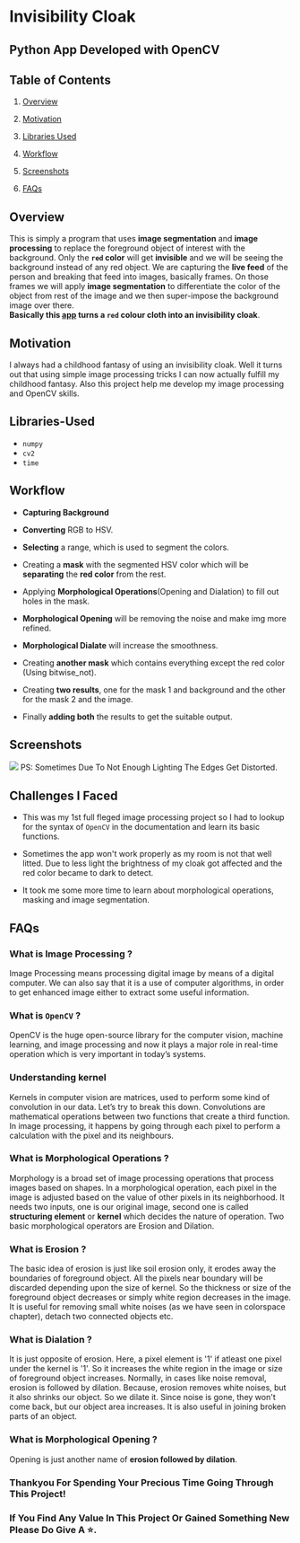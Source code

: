 # Invisibility Cloak
## Python App Developed with OpenCV 

## Table of Contents

1.  [Overview](https://github.com/Kens3i/Data-Science-And-ML-Projects/tree/main/Invisibility%20Cloak%20With%20OpenCV#Overview)
    
2.  [Motivation](https://github.com/Kens3i/Data-Science-And-ML-Projects/tree/main/Invisibility%20Cloak%20With%20OpenCV#Motivation)
    
3.  [Libraries Used](https://github.com/Kens3i/Data-Science-And-ML-Projects/tree/main/Invisibility%20Cloak%20With%20OpenCV#Libraries-Used)
    
4.  [Workflow](https://github.com/Kens3i/Data-Science-And-ML-Projects/tree/main/Invisibility%20Cloak%20With%20OpenCV#Workflow)

5.  [Screenshots](https://github.com/Kens3i/Data-Science-And-ML-Projects/tree/main/Invisibility%20Cloak%20With%20OpenCV#Screenshots)

6. [FAQs](https://github.com/Kens3i/Data-Science-And-ML-Projects/tree/main/Invisibility%20Cloak%20With%20OpenCV#FAQs)


## Overview

This is simply a program that uses **image segmentation** and **image processing** to replace the foreground object of interest with the background. Only the **`red` color** will get **invisible** and we will be seeing the background instead of any red object. We are capturing the **live feed** of the person and breaking that feed into images, basically frames. On those frames we will apply **image segmentation** to differentiate the color of the object from rest of the image and we then super-impose the background image over there.<br>
**Basically this [app]() turns a `red` colour cloth into an invisibility cloak**.

## Motivation

I always had a childhood fantasy of using an invisibility cloak. Well it turns out that using simple image processing tricks I can now actually fulfill my childhood fantasy. Also this project help me develop my image processing and OpenCV skills.

## Libraries-Used

-   `numpy`
-   `cv2`
-   `time`


## Workflow

- **Capturing Background**

- **Converting** RGB to HSV.

- **Selecting** a range, which is used to segment the colors.

- Creating a **mask** with the segmented HSV color which will be **separating** the **red color** from the rest.

- Applying **Morphological Operations**(Opening and Dialation) to fill out holes in the mask.

- **Morphological Opening** will be removing the noise and make img more refined.

- **Morphological Dialate** will increase the smoothness.

- Creating **another mask** which contains everything except the red color (Using bitwise_not).

- Creating **two results**, one for the mask 1 and background and the other for the mask 2 and the image.

- Finally **adding both** the results to get the suitable output.

## Screenshots
![](https://github.com/Kens3i/Data-Science-And-ML-Projects/blob/main/Invisibility%20Cloak%20With%20OpenCV/InvisibilityDemo.gif)
PS: Sometimes Due To Not Enough Lighting The Edges Get Distorted.


## Challenges I Faced

- This was my 1st full fleged image processing project so I had to lookup for the syntax of  `OpenCV` in the documentation and learn its basic functions.

- Sometimes the app won't work properly as my room is not that well litted. Due to less light the brightness of my cloak got affected and the red color became to dark to detect.

- It took me some more time to learn about morphological operations, masking and image segmentation.


## FAQs
### What is Image Processing ?
Image Processing means processing digital image by means of a digital computer. We can also say that it is a use of computer algorithms, in order to get enhanced image either to extract some useful information.

### What is `OpenCV` ?
OpenCV is the huge open-source library for the computer vision, machine learning, and image processing and now it plays a major role in real-time operation which is very important in today’s systems.

### Understanding kernel
Kernels in computer vision are matrices, used to perform some kind of convolution in our data. Let’s try to break this down.
Convolutions are mathematical operations between two functions that create a third function. In image processing, it happens by going through each pixel to perform a calculation with the pixel and its neighbours.

### What is Morphological Operations ?
Morphology is a broad set of image processing operations that process images based on shapes. In a morphological operation, each pixel in the image is adjusted based on the value of other pixels in its neighborhood. It needs two inputs, one is our original image, second one is called **structuring element** or **kernel** which decides the nature of operation. Two basic morphological operators are Erosion and Dilation.

### What is Erosion ?
The basic idea of erosion is just like soil erosion only, it erodes away the boundaries of foreground object. All the pixels near boundary will be discarded depending upon the size of kernel. So the thickness or size of the foreground object decreases or simply white region decreases in the image. It is useful for removing small white noises (as we have seen in colorspace chapter), detach two connected objects etc.

### What is Dialation ?
It is just opposite of erosion. Here, a pixel element is '1' if atleast one pixel under the kernel is '1'. So it increases the white region in the image or size of foreground object increases. Normally, in cases like noise removal, erosion is followed by dilation. Because, erosion removes white noises, but it also shrinks our object. So we dilate it. Since noise is gone, they won't come back, but our object area increases. It is also useful in joining broken parts of an object.

### What is Morphological Opening ?
Opening is just another name of **erosion followed by dilation**.

### Thankyou For Spending Your Precious Time Going Through This Project!
### If You Find Any Value In This Project Or Gained Something New Please Do Give A ⭐.
